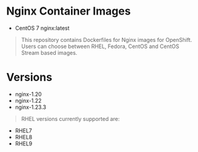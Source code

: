 # Nginx Container Images
* CentOS 7 nginx:latest
> This repository contains Dockerfiles for Nginx images for OpenShift. Users can choose between RHEL, Fedora, CentOS and CentOS Stream based images.
# Versions
* nginx-1.20
* nginx-1.22
* nginx-1.23.3
> RHEL versions currently supported are:
* RHEL7
* RHEL8
* RHEL9
